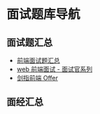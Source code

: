 # 面试题库导航

## 面试题汇总

- [前端面试题汇总](https://www.yuque.com/cuggz/interview)
- [web 前端面试 - 面试官系列](https://vue3js.cn/interview/)
- [剑指前端 Offer](https://febook.hzfe.org/awesome-interview/)

## 面经汇总
